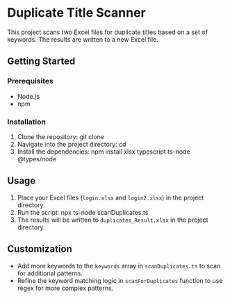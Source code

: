 # Duplicate Title Scanner

This project scans two Excel files for duplicate titles based on a set of keywords. The results are written to a new Excel file.

## Getting Started

### Prerequisites

- Node.js
- npm

### Installation

1. Clone the repository: 
git clone
2. Navigate into the project directory: 
cd
3. Install the dependencies: 
npm install xlsx typescript ts-node @types/node

## Usage

1. Place your Excel files (`login.xlsx` and `login2.xlsx`) in the project directory.
2. Run the script:
npx ts-node scanDuplicates.ts
3. The results will be written to `duplicates_Result.xlsx` in the project directory.

## Customization

- Add more keywords to the `keywords` array in `scanDuplicates.ts` to scan for additional patterns.
- Refine the keyword matching logic in `scanForDuplicates` function to use regex for more complex patterns.
